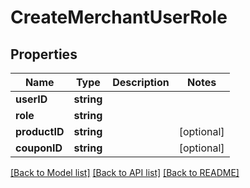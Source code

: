 # CreateMerchantUserRole

## Properties
Name | Type | Description | Notes
------------ | ------------- | ------------- | -------------
**userID** | **string** |  | 
**role** | **string** |  | 
**productID** | **string** |  | [optional] 
**couponID** | **string** |  | [optional] 

[[Back to Model list]](../README.md#documentation-for-models) [[Back to API list]](../README.md#documentation-for-api-endpoints) [[Back to README]](../README.md)


